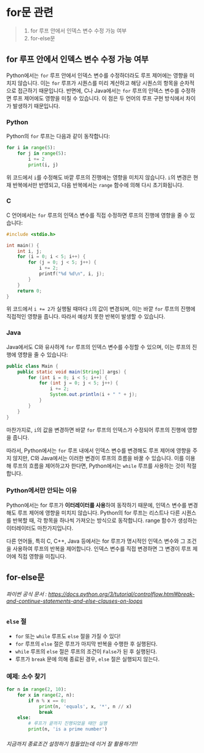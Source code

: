 # for문 관련
> 1. for 루프 안에서 인덱스 변수 수정 가능 여부
> 2. for-else문
>
## for 루프 안에서 인덱스 변수 수정 가능 여부
Python에서는 `for` 루프 안에서 인덱스 변수를 수정하더라도 루프 제어에는 영향을 미치지 않습니다. 이는 `for` 루프가 시퀀스를 미리 계산하고 해당 시퀀스의 항목을 순차적으로 접근하기 때문입니다. 반면에, C나 Java에서는 `for` 루프의 인덱스 변수를 수정하면 루프 제어에도 영향을 미칠 수 있습니다. 이 점은 두 언어의 루프 구현 방식에서 차이가 발생하기 때문입니다.

### Python
Python의 `for` 루프는 다음과 같이 동작합니다:
```python
for i in range(5):
    for j in range(5):
        i += 2
        print(i, j)
```
위 코드에서 `i`를 수정해도 바깥 루프의 진행에는 영향을 미치지 않습니다. `i`의 변경은 현재 반복에서만 반영되고, 다음 반복에서는 `range` 함수에 의해 다시 초기화됩니다.

### C
C 언어에서는 `for` 루프의 인덱스 변수를 직접 수정하면 루프의 진행에 영향을 줄 수 있습니다:
```c
#include <stdio.h>

int main() {
    int i, j;
    for (i = 0; i < 5; i++) {
        for (j = 0; j < 5; j++) {
            i += 2;
            printf("%d %d\n", i, j);
        }
    }
    return 0;
}
```
위 코드에서 `i += 2`가 실행될 때마다 `i`의 값이 변경되며, 이는 바깥 `for` 루프의 진행에 직접적인 영향을 줍니다. 따라서 예상치 못한 반복이 발생할 수 있습니다.

### Java
Java에서도 C와 유사하게 `for` 루프의 인덱스 변수를 수정할 수 있으며, 이는 루프의 진행에 영향을 줄 수 있습니다:
```java
public class Main {
    public static void main(String[] args) {
        for (int i = 0; i < 5; i++) {
            for (int j = 0; j < 5; j++) {
                i += 2;
                System.out.println(i + " " + j);
            }
        }
    }
}
```
마찬가지로, `i`의 값을 변경하면 바깥 `for` 루프의 인덱스가 수정되어 루프의 진행에 영향을 줍니다.

따라서, Python에서는 `for` 루프 내에서 인덱스 변수를 변경해도 루프 제어에 영향을 주지 않지만, C와 Java에서는 이러한 변경이 루프의 흐름을 바꿀 수 있습니다. 이를 이용해 루프의 흐름을 제어하고자 한다면, Python에서는 `while` 루프를 사용하는 것이 적절합니다.

### Python에서만 안되는 이유
Python에서는 for 루프가 **이터레이터를 사용**하여 동작하기 때문에, 인덱스 변수를 변경해도 루프 제어에 영향을 미치지 않습니다. Python의 for 루프는 리스트나 다른 시퀀스를 반복할 때, 각 항목을 하나씩 가져오는 방식으로 동작합니다. range 함수가 생성하는 이터레이터도 마찬가지입니다.

다른 언어들, 특히 C, C++, Java 등에서는 for 루프가 명시적인 인덱스 변수와 그 조건을 사용하여 루프의 반복을 제어합니다. 인덱스 변수를 직접 변경하면 그 변경이 루프 제어에 직접 영향을 미칩니다.



## for-else문
###### 파이썬 공식 문서 : https://docs.python.org/3/tutorial/controlflow.html#break-and-continue-statements-and-else-clauses-on-loops
### `else` 절
- `for` 또는 `while` 루프도 `else` 절을 가질 수 있다!
- `for` 루프의 `else` 절은 루프가 마지막 반복을 수행한 후 실행된다.
- `while` 루프의 `else` 절은 루프의 조건이 `False`가 된 후 실행된다.
- 루프가 `break` 문에 의해 종료된 경우, `else` 절은 실행되지 않는다.

### 예제: 소수 찾기
```python
for n in range(2, 10):
    for x in range(2, n):
        if n % x == 0:
            print(n, 'equals', x, '*', n // x)
            break
    else:
        # 루프가 끝까지 진행되었을 때만 실행
        print(n, 'is a prime number')
```
###### 지금까지 종료조건 설정하기 힘들었는데 이거 잘 활용하기!!!